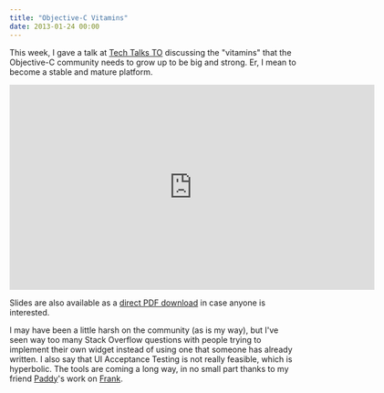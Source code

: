 ```yaml
---
title: "Objective-C Vitamins"
date: 2013-01-24 00:00
---
```


This week, I gave a talk at [Tech Talks TO](http://techtalksto.com/post/40607791416/ash-furrow-presenting-accessibility-and-unit-testing) discussing the "vitamins" that the Objective-C community needs to grow up to be big and strong. Er, I mean to become a stable and mature platform.

<iframe data-image-dimensions="640x360" mozallowfullscreen="" allowfullscreen="" src="https://player.vimeo.com/video/58066095?wmode=opaque&amp;api=1" width="640" data-embed="true" webkitallowfullscreen="" frameborder="0" height="360" class="embed-responsive-item"></iframe>

Slides are also available as a [direct PDF download](http://static.ashfurrow.com/blog/vitamins.pdf) in case anyone is interested.

<script async class="speakerdeck-embed" data-id="f3f28280478b0130bba412313d320a8d" data-ratio="1.33333333333333" src="//speakerdeck.com/assets/embed.js"></script>

I may have been a little harsh on the community (as is my way), but I've seen way too many Stack Overflow questions with people trying to implement their own widget instead of using one that someone has already written. I also say that UI Acceptance Testing is not really feasible, which is hyperbolic. The tools are coming a long way, in no small part thanks to my friend [Paddy](https://github.com/tapi)'s work on [Frank](https://github.com/moredip/Frank).

<!-- more -->
